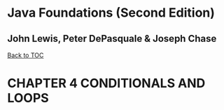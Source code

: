 # **Java Foundations (Second Edition)**
## John Lewis, Peter DePasquale & Joseph Chase

[Back to TOC](THE%20BOOK%20ONJAVA.md)

# CHAPTER 4 CONDITIONALS AND LOOPS 